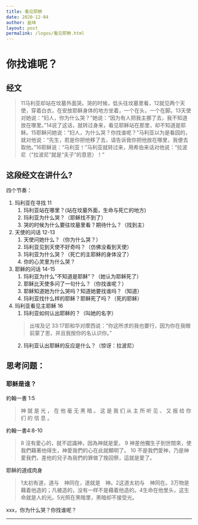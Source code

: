 ```yaml
---
title: 看见耶稣
date: 2020-12-04
author: 盐味
layout: post
permalink: /logos/看见耶稣.html
---
```


# 你找谁呢？


## 经文

> 11马利亚却站在坟墓外面哭。哭的时候，低头往坟墓里看，12就见两个天使，穿着白衣，在安放耶稣身体的地方坐着，一个在头，一个在脚。13天使对她说：“妇人，你为什么哭？”她说：“因为有人把我主挪了去，我不知道放在哪里。”14说了这话，就转过身来，看见耶稣站在那里，却不知道是耶稣。15耶稣问她说：“妇人，为什么哭？你找谁呢？”马利亚以为是看园的，就对他说：“先生，若是你把他移了去，请告诉我你把他放在哪里，我便去取他。”16耶稣说：“马利亚！”马利亚就转过来，用希伯来话对他说：“拉波尼（“拉波尼”就是“夫子”的意思）！”

## 这段经文在讲什么?

四个节奏：
1. 玛利亚在寻找 11
    1. 玛利亚站在哪里？(站在坟墓外面，生命与死亡的地方)
    2. 玛利亚为什么哭？（耶稣找不到了）
    3. 哭的时候为什么要往坟墓里看？期待什么？（找到主）
2. 天使的问话 12-13
    1. 天使问她什么？（你为什么哭？）
    2. 玛利亚见到天使不好奇吗？（仿佛没看到天使）
    3. 玛利亚为什么哭？（死亡的主耶稣的身体没了）
    4. 你的心灵里为什么哭？
3. 耶稣的问话 14-15
    1. 玛利亚为什么“不知道是耶稣”？（她认为耶稣死了）
    2. 耶稣比天使多问了一句什么？（你找谁呢？）
    3. 耶稣知道她为什么哭吗？知道她要找谁吗？（知道）
    4. 玛利亚找什么样的耶稣？耶稣死了吗？（死的耶稣）
4. 玛利亚看见主耶稣 16
    1. 玛利亚如何认出耶稣的？（叫她的名字）
    > 出埃及记 33:17耶和华对摩西说：“你这所求的我也要行，因为你在我眼前蒙了恩，并且我按你的名认识你。”
    2. 玛利亚认出耶稣的反应是什么？（惊讶：拉波尼）

## 思考问题：

### 耶稣是谁？

約翰一書 1:5

> 神 就 是 光 ， 在 他 毫 无 黑 暗 。 这 是 我 们 从 主 所 听 见 、 又 报 给 你 们 的 信 息 。


約翰一書4:8-10

> 8 沒有愛心的，就不認識神，因為神就是愛。 9 神差他獨生子到世間來，使我們藉著他得生，神愛我們的心在此就顯明了。 10 不是我們愛神，乃是神愛我們，差他的兒子為我們的罪做了挽回祭，這就是愛了。 

耶稣的道成肉身
> 1太初有道，道与　神同在，道就是　神。2这道太初与　神同在。3万物是藉着他造的；凡被造的，没有一样不是藉着他造的。4生命在他里头，这生命就是人的光。5光照在黑暗里，黑暗却不接受光。


xxx，你为什么哭？你找谁呢？

---

